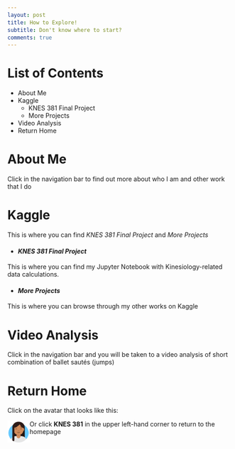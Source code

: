 ```yaml
---
layout: post
title: How to Explore!
subtitle: Don't know where to start?
comments: true
---
```

# List of Contents
- About Me
- Kaggle
  - KNES 381 Final Project
  - More Projects
- Video Analysis
- Return Home

# About Me
Click in the navigation bar to find out more about who I am and other work that I do

# Kaggle
This is where you can find *KNES 381 Final Project* and *More Projects*

- #### *KNES 381 Final Project*
This is where you can find my Jupyter Notebook with Kinesiology-related data calculations.

- #### *More Projects*
This is where you can browse through my other works on Kaggle

# Video Analysis
Click in the navigation bar and you will be taken to a video analysis of short combination of ballet sautés (jumps) 

# Return Home
Click on the avatar that looks like this: 

<a href="https://cjsapad.github.io/">
  <img src="/assets/img/avataaars.png" style="height: 50px; width: 50px;" align="left" >
</a>
  

Or click  **KNES 381** in the upper left-hand corner to return to the homepage
